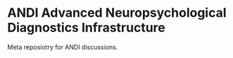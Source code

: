 # ANDI Advanced Neuropsychological Diagnostics Infrastructure
Meta reposiotry for ANDI discussions.

